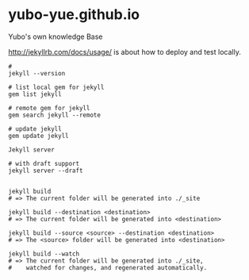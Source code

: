# yubo-yue.github.io
Yubo's own knowledge Base

http://jekyllrb.com/docs/usage/ is about how to deploy and test locally.

```
# 
jekyll --version

# list local gem for jekyll 
gem list jekyll

# remote gem for jekyll
gem search jekyll --remote

# update jekyll
gem update jekyll

Jekyll server

# with draft support
jekyll server --draft


jekyll build
# => The current folder will be generated into ./_site

jekyll build --destination <destination>
# => The current folder will be generated into <destination>

jekyll build --source <source> --destination <destination>
# => The <source> folder will be generated into <destination>

jekyll build --watch
# => The current folder will be generated into ./_site,
#    watched for changes, and regenerated automatically.
```